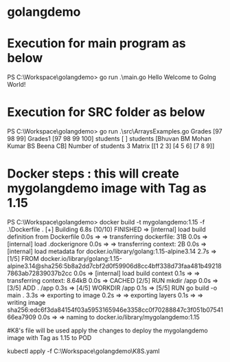 # golangdemo

# Execution for main program as below 
PS C:\Workspace\golangdemo> go run .\main.go
Hello Welcome to Golng World!

# Execution for SRC folder as below 

PS C:\Workspace\golangdemo> go run .\src\ArraysExamples.go
Grades [97 98 99]
Grades1 [97 98 99 100]
students [  ]
students [Bhuvan BM Mohan Kumar BS Beena CB]
Number of students 3
Matrix [[1 2 3] [4 5 6] [7 8 9]]

# Docker steps : this will create mygolangdemo image with Tag as 1.15

PS C:\Workspace\golangdemo> docker build -t mygolangdemo:1.15 -f .\Dockerfile .
[+] Building 6.8s (10/10) FINISHED
=> [internal] load build definition from Dockerfile                                                                                                                               0.0s
=> => transferring dockerfile: 31B                                                                                                                                                0.0s
=> [internal] load .dockerignore                                                                                                                                                  0.0s
=> => transferring context: 2B                                                                                                                                                    0.0s
=> [internal] load metadata for docker.io/library/golang:1.15-alpine3.14                                                                                                          2.7s
=> [1/5] FROM docker.io/library/golang:1.15-alpine3.14@sha256:5b8a2dd7cbf2d0f59906d8cc4bff338d73faa481b492187863ab72839037b2cc                                                    0.0s
=> [internal] load build context                                                                                                                                                  0.1s
=> => transferring context: 8.64kB                                                                                                                                                0.0s
=> CACHED [2/5] RUN mkdir /app                                                                                                                                                    0.0s
=> [3/5] ADD . /app                                                                                                                                                               0.3s
=> [4/5] WORKDIR /app                                                                                                                                                             0.1s
=> [5/5] RUN go build -o main .                                                                                                                                                   3.3s
=> exporting to image                                                                                                                                                             0.2s
=> => exporting layers                                                                                                                                                            0.1s
=> => writing image sha256:edc6f3da84154f03a5953165946e3358cc0f70288847c3f051b0754166ea7909                                                                                       0.0s
=> => naming to docker.io/library/mygolangdemo:1.15      

#K8's file will be used apply the changes to deploy the mygolangdemo image with Tag as 1.15 to POD

kubectl apply -f C:\Workspace\golangdemo\K8S.yaml





